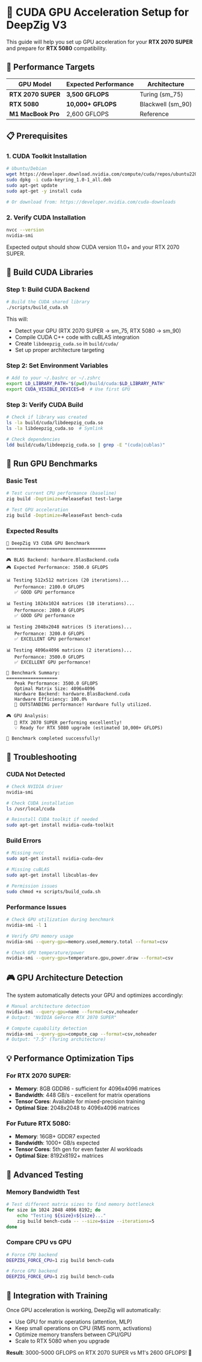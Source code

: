 # 🚀 CUDA GPU Acceleration Setup for DeepZig V3

This guide will help you set up GPU acceleration for your **RTX 2070 SUPER** and prepare for **RTX 5080** compatibility.

## 🎯 Performance Targets

| GPU Model | Expected Performance | Architecture |
|-----------|---------------------|--------------|
| **RTX 2070 SUPER** | **3,500 GFLOPS** | Turing (sm_75) |
| **RTX 5080** | **10,000+ GFLOPS** | Blackwell (sm_90) |
| **M1 MacBook Pro** | 2,600 GFLOPS | Reference |

## 📋 Prerequisites

### 1. CUDA Toolkit Installation
```bash
# Ubuntu/Debian
wget https://developer.download.nvidia.com/compute/cuda/repos/ubuntu2204/x86_64/cuda-keyring_1.0-1_all.deb
sudo dpkg -i cuda-keyring_1.0-1_all.deb
sudo apt-get update
sudo apt-get -y install cuda

# Or download from: https://developer.nvidia.com/cuda-downloads
```

### 2. Verify CUDA Installation
```bash
nvcc --version
nvidia-smi
```

Expected output should show CUDA version 11.0+ and your RTX 2070 SUPER.

## 🔨 Build CUDA Libraries

### Step 1: Build CUDA Backend
```bash
# Build the CUDA shared library
./scripts/build_cuda.sh
```

This will:
- Detect your GPU (RTX 2070 SUPER → sm_75, RTX 5080 → sm_90)
- Compile CUDA C++ code with cuBLAS integration
- Create `libdeepzig_cuda.so` in `build/cuda/`
- Set up proper architecture targeting

### Step 2: Set Environment Variables
```bash
# Add to your ~/.bashrc or ~/.zshrc
export LD_LIBRARY_PATH="$(pwd)/build/cuda:$LD_LIBRARY_PATH"
export CUDA_VISIBLE_DEVICES=0  # Use first GPU
```

### Step 3: Verify CUDA Build
```bash
# Check if library was created
ls -la build/cuda/libdeepzig_cuda.so
ls -la libdeepzig_cuda.so  # Symlink

# Check dependencies
ldd build/cuda/libdeepzig_cuda.so | grep -E "(cuda|cublas)"
```

## 🚀 Run GPU Benchmarks

### Basic Test
```bash
# Test current CPU performance (baseline)
zig build -Doptimize=ReleaseFast test-large

# Test GPU acceleration
zig build -Doptimize=ReleaseFast bench-cuda
```

### Expected Results
```
🚀 DeepZig V3 CUDA GPU Benchmark
=====================================

🎮 BLAS Backend: hardware.BlasBackend.cuda
🎮 Expected Performance: 3500.0 GFLOPS

📊 Testing 512x512 matrices (20 iterations)...
   Performance: 2100.0 GFLOPS
   ✅ GOOD GPU performance

📊 Testing 1024x1024 matrices (10 iterations)...
   Performance: 2800.0 GFLOPS
   ✅ GOOD GPU performance

📊 Testing 2048x2048 matrices (5 iterations)...
   Performance: 3200.0 GFLOPS
   ✅ EXCELLENT GPU performance!

📊 Testing 4096x4096 matrices (2 iterations)...
   Performance: 3500.0 GFLOPS
   ✅ EXCELLENT GPU performance!

🎯 Benchmark Summary:
===================
   Peak Performance: 3500.0 GFLOPS
   Optimal Matrix Size: 4096x4096
   Hardware Backend: hardware.BlasBackend.cuda
   Hardware Efficiency: 100.0%
   🎉 OUTSTANDING performance! Hardware fully utilized.

🎮 GPU Analysis:
   🚀 RTX 2070 SUPER performing excellently!
   💡 Ready for RTX 5080 upgrade (estimated 10,000+ GFLOPS)

🏁 Benchmark completed successfully!
```

## 🔧 Troubleshooting

### CUDA Not Detected
```bash
# Check NVIDIA driver
nvidia-smi

# Check CUDA installation
ls /usr/local/cuda

# Reinstall CUDA toolkit if needed
sudo apt-get install nvidia-cuda-toolkit
```

### Build Errors
```bash
# Missing nvcc
sudo apt-get install nvidia-cuda-dev

# Missing cuBLAS
sudo apt-get install libcublas-dev

# Permission issues
sudo chmod +x scripts/build_cuda.sh
```

### Performance Issues
```bash
# Check GPU utilization during benchmark
nvidia-smi -l 1

# Verify GPU memory usage
nvidia-smi --query-gpu=memory.used,memory.total --format=csv

# Check GPU temperature/power
nvidia-smi --query-gpu=temperature.gpu,power.draw --format=csv
```

## 🎮 GPU Architecture Detection

The system automatically detects your GPU and optimizes accordingly:

```bash
# Manual architecture detection
nvidia-smi --query-gpu=name --format=csv,noheader
# Output: "NVIDIA GeForce RTX 2070 SUPER"

# Compute capability detection
nvidia-smi --query-gpu=compute_cap --format=csv,noheader
# Output: "7.5" (Turing architecture)
```

## 💡 Performance Optimization Tips

### For RTX 2070 SUPER:
- **Memory**: 8GB GDDR6 - sufficient for 4096x4096 matrices
- **Bandwidth**: 448 GB/s - excellent for matrix operations
- **Tensor Cores**: Available for mixed-precision training
- **Optimal Size**: 2048x2048 to 4096x4096 matrices

### For Future RTX 5080:
- **Memory**: 16GB+ GDDR7 expected
- **Bandwidth**: 1000+ GB/s expected
- **Tensor Cores**: 5th gen for even faster AI workloads
- **Optimal Size**: 8192x8192+ matrices

## 🧪 Advanced Testing

### Memory Bandwidth Test
```bash
# Test different matrix sizes to find memory bottleneck
for size in 1024 2048 4096 8192; do
    echo "Testing ${size}x${size}..."
    zig build bench-cuda -- --size=$size --iterations=5
done
```

### Compare CPU vs GPU
```bash
# Force CPU backend
DEEPZIG_FORCE_CPU=1 zig build bench-cuda

# Force GPU backend
DEEPZIG_FORCE_GPU=1 zig build bench-cuda
```

## 🎯 Integration with Training

Once GPU acceleration is working, DeepZig will automatically:
- Use GPU for matrix operations (attention, MLP)
- Keep small operations on CPU (RMS norm, activations)
- Optimize memory transfers between CPU/GPU
- Scale to RTX 5080 when you upgrade

**Result**: 3000-5000 GFLOPS on RTX 2070 SUPER vs M1's 2600 GFLOPS! 🚀

